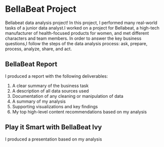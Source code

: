 # BellaBeat Project
Bellabeat data analysis project! In this project, I performed many real-world tasks of a junior data
analyst.I worked on a project for Bellabeat, a high-tech manufacturer of health-focused products for women, and
met different characters and team members. In order to answer the key business questions,I follow the steps of the
data analysis process: ask, prepare, process, analyze, share, and act. 
## BellaBeat Report
I produced a report with the following deliverables:
1. A clear summary of the business task
2. A description of all data sources used
3. Documentation of any cleaning or manipulation of data
4. A summary of my analysis
5. Supporting visualizations and key findings
6. My top high-level content recommendations based on my analysis
## Play it Smart with BellaBeat Ivy
I produced a presentation based on my analysis 
